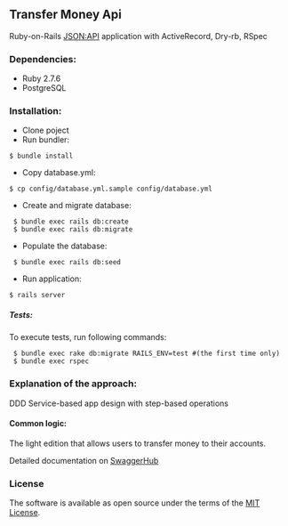 ## Transfer Money Api
Ruby-on-Rails [JSON:API](https://jsonapi.org/) application with ActiveRecord, Dry-rb, RSpec
### Dependencies:
- Ruby 2.7.6
- PostgreSQL

### Installation:
- Clone poject
- Run bundler:

 ```shell
 $ bundle install
 ```
- Copy database.yml:
```shell
$ cp config/database.yml.sample config/database.yml
```

- Create and migrate database:

```shell
 $ bundle exec rails db:create
 $ bundle exec rails db:migrate
```

- Populate the database:

```shell
 $ bundle exec rails db:seed
```

- Run application:

 ```shell
 $ rails server
 ```

##### Tests:
To execute tests, run following commands:

```shell
 $ bundle exec rake db:migrate RAILS_ENV=test #(the first time only)
 $ bundle exec rspec
```

### Explanation of the approach:
DDD Service-based app design with step-based operations

#### Common logic:
The light edition that allows users to transfer money to their accounts.

Detailed documentation on [SwaggerHub](https://app.swaggerhub.com/apis-docs/Rim-777/Easy-Money-Transfer-API/1.0.0)


### License

The software is available as open source under the terms of the [MIT License](http://opensource.org/licenses/MIT).
